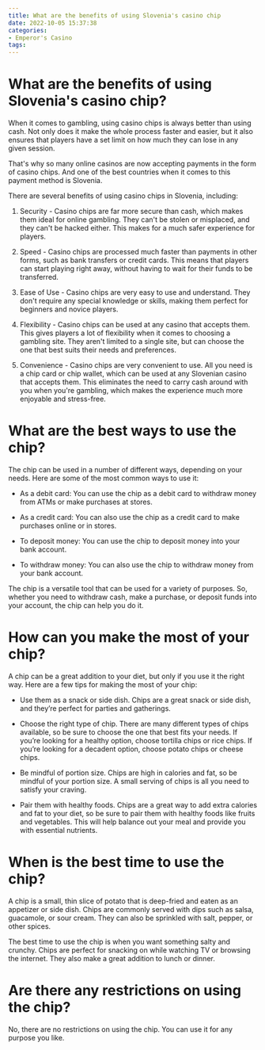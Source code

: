 ```yaml
---
title: What are the benefits of using Slovenia's casino chip
date: 2022-10-05 15:37:38
categories:
- Emperor's Casino
tags:
---
```



#  What are the benefits of using Slovenia's casino chip?

When it comes to gambling, using casino chips is always better than using cash. Not only does it make the whole process faster and easier, but it also ensures that players have a set limit on how much they can lose in any given session.

That's why so many online casinos are now accepting payments in the form of casino chips. And one of the best countries when it comes to this payment method is Slovenia.

There are several benefits of using casino chips in Slovenia, including:

1. Security - Casino chips are far more secure than cash, which makes them ideal for online gambling. They can't be stolen or misplaced, and they can't be hacked either. This makes for a much safer experience for players.

2. Speed - Casino chips are processed much faster than payments in other forms, such as bank transfers or credit cards. This means that players can start playing right away, without having to wait for their funds to be transferred.

3. Ease of Use - Casino chips are very easy to use and understand. They don't require any special knowledge or skills, making them perfect for beginners and novice players.

4. Flexibility - Casino chips can be used at any casino that accepts them. This gives players a lot of flexibility when it comes to choosing a gambling site. They aren't limited to a single site, but can choose the one that best suits their needs and preferences.

5. Convenience - Casino chips are very convenient to use. All you need is a chip card or chip wallet, which can be used at any Slovenian casino that accepts them. This eliminates the need to carry cash around with you when you're gambling, which makes the experience much more enjoyable and stress-free.

#  What are the best ways to use the chip?

The chip can be used in a number of different ways, depending on your needs. Here are some of the most common ways to use it:

* As a debit card: You can use the chip as a debit card to withdraw money from ATMs or make purchases at stores.

* As a credit card: You can also use the chip as a credit card to make purchases online or in stores.

* To deposit money: You can use the chip to deposit money into your bank account.

* To withdraw money: You can also use the chip to withdraw money from your bank account.

The chip is a versatile tool that can be used for a variety of purposes. So, whether you need to withdraw cash, make a purchase, or deposit funds into your account, the chip can help you do it.

#  How can you make the most of your chip?

A chip can be a great addition to your diet, but only if you use it the right way. Here are a few tips for making the most of your chip:

- Use them as a snack or side dish. Chips are a great snack or side dish, and they’re perfect for parties and gatherings.

- Choose the right type of chip. There are many different types of chips available, so be sure to choose the one that best fits your needs. If you’re looking for a healthy option, choose tortilla chips or rice chips. If you’re looking for a decadent option, choose potato chips or cheese chips.

- Be mindful of portion size. Chips are high in calories and fat, so be mindful of your portion size. A small serving of chips is all you need to satisfy your craving.

- Pair them with healthy foods. Chips are a great way to add extra calories and fat to your diet, so be sure to pair them with healthy foods like fruits and vegetables. This will help balance out your meal and provide you with essential nutrients.

#  When is the best time to use the chip?

A chip is a small, thin slice of potato that is deep-fried and eaten as an appetizer or side dish. Chips are commonly served with dips such as salsa, guacamole, or sour cream. They can also be sprinkled with salt, pepper, or other spices.

The best time to use the chip is when you want something salty and crunchy. Chips are perfect for snacking on while watching TV or browsing the internet. They also make a great addition to lunch or dinner.

#  Are there any restrictions on using the chip?

No, there are no restrictions on using the chip. You can use it for any purpose you like.
